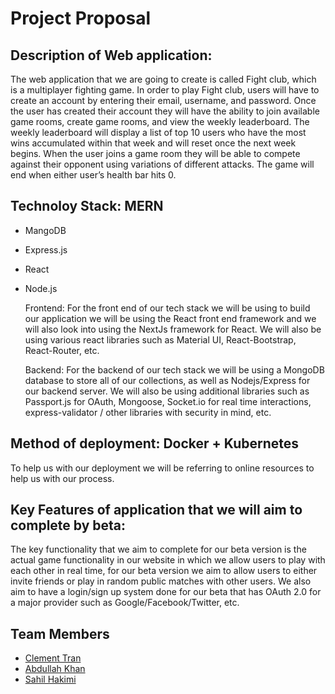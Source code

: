# Project Proposal

## Description of Web application:
The web application that we are going to create is called Fight club, which is a multiplayer fighting game. In order to play Fight club, users will have to create an account by entering their email, username, and password. Once the user has created their account they will have the ability to join available game rooms, create game rooms, and view the weekly leaderboard. The weekly leaderboard will display a list of top 10 users who have the most wins accumulated within that week and will reset once the next week begins. When the user joins a game room they will be able to compete against their opponent using variations of different attacks. The game will end when either user’s health bar hits 0.

## Technoloy Stack: MERN
- MangoDB
- Express.js
- React
- Node.js

  Frontend: 
  For the front end of our tech stack we will be using to build our application we will be using the React front end framework and we will also look into using the NextJs framework for React. We will also be using various react libraries such as Material UI, React-Bootstrap, React-Router, etc.  
  
  Backend:
  For the backend of our tech stack we will be using a MongoDB database to store all of our collections, as well as Nodejs/Express for our backend server. We will also be using additional libraries such as Passport.js for OAuth, Mongoose, Socket.io for real time interactions, express-validator / other libraries with security in mind, etc. 

## Method of deployment: Docker + Kubernetes

  To help us with our deployment we will be referring to online resources to help us with our process. 
  
## Key Features of application that we will aim to complete by beta:
  The key functionality that we aim to complete for our beta version is the actual game functionality in our website in which we allow users to play with each other in real time, for our beta version we aim to allow users to either invite friends or play in random public matches with other users. We also aim to have a login/sign up system done for our beta that has OAuth 2.0 for a major provider such as Google/Facebook/Twitter, etc. 

## Team Members

- [Clement Tran](https://github.com/CTprogram)
- [Abdullah Khan](https://github.com/khanm253)
- [Sahil Hakimi](https://github.com/SahilHakimiUofT)



